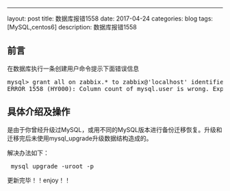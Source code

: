 ---
layout: post
title: 数据库报错1558
date: 2017-04-24
categories: blog
tags: [MySQL,centos6]
description: 数据库报错1558


## 前言
在数据库执行一条创建用户命令提示下面错误信息
<pre>
mysql> grant all on zabbix.* to zabbix@'localhost' identified by '123456';
ERROR 1558 (HY000): Column count of mysql.user is wrong. Expected 42, found 39. Created with MySQL 50173, now running 50555. Please use mysql_upgrade to fix this error.
</pre>

## 具体介绍及操作
是由于你曾经升级过MySQL，或用不同的MySQL版本进行备份迁移恢复。升级和迁移完后未使用mysql_upgrade升级数据结构造成的。

解决办法如下：
<pre>
 mysql_upgrade -uroot -p
</pre>


更新完毕！！enjoy！！

